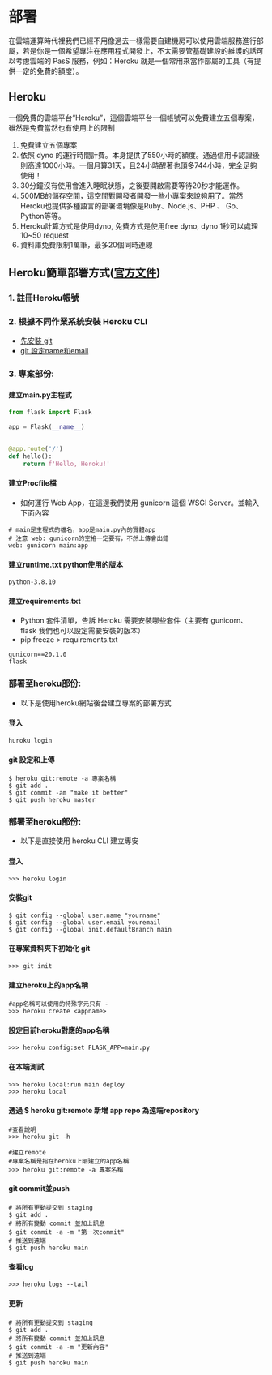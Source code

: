 # 部署

在雲端運算時代裡我們已經不用像過去一樣需要自建機房可以使用雲端服務進行部屬，若是你是一個希望專注在應用程式開發上，不太需要管基礎建設的維護的話可以考慮雲端的 PasS 服務，例如：Heroku 就是一個常用來當作部屬的工具（有提供一定的免費的額度）。

## Heroku
一個免費的雲端平台“Heroku”，這個雲端平台一個帳號可以免費建立五個專案，雖然是免費當然也有使用上的限制
1. 免費建立五個專案
2. 依照 dyno 的運行時間計費。本身提供了550小時的額度。通過信用卡認證後則高達1000小時。一個月算31天，且24小時醒著也頂多744小時，完全足夠使用！
3. 30分鐘沒有使用會進入睡眠狀態，之後要開啟需要等待20秒才能運作。
4. 500MB的儲存空間，這空間對開發者開發一些小專案來說夠用了。當然Heroku也提供多種語言的部署環境像是Ruby、Node.js、PHP 、 Go、Python等等。
5. Heroku計算方式是使用dyno, 免費方式是使用free dyno, dyno 1秒可以處理10~50 request
6. 資料庫免費限制1萬筆，最多20個同時連線

## Heroku簡單部署方式([官方文件](https://devcenter.heroku.com/articles/heroku-cli))

### 1. 註冊Heroku帳號

### 2. 根據不同作業系統安裝 Heroku CLI
- [先安裝 git](https://git-scm.com/book/en/v2/Getting-Started-Installing-Git)
- [git 設定name和email](https://git-scm.com/book/en/v2/Getting-Started-First-Time-Git-Setup)

### 3. 專案部份:

#### 建立main.py主程式

```python
from flask import Flask

app = Flask(__name__)


@app.route('/')
def hello():
    return f'Hello, Heroku!'
```

#### 建立Procfile檔

 - 如何運行 Web App，在這邊我們使用 gunicorn 這個 WSGI Server。並輸入下面內容

```
# main是主程式的檔名，app是main.py內的實體app
# 注意 web: gunicorn的空格一定要有，不然上傳會出錯
web: gunicorn main:app
```

#### 建立runtime.txt python使用的版本

```
python-3.8.10
```

#### 建立requirements.txt

- Python 套件清單，告訴 Heroku 需要安裝哪些套件（主要有 gunicorn、flask 我們也可以設定需要安裝的版本）
- pip freeze > requirements.txt

```
gunicorn==20.1.0
flask
```
### 部署至heroku部份:
- 以下是使用heroku網站後台建立專案的部署方式

#### 登入

```
huroku login
```


#### git 設定和上傳

```
$ heroku git:remote -a 專案名稱
$ git add .
$ git commit -am "make it better"
$ git push heroku master
```

### 部署至heroku部份:
- 以下是直接使用 heroku CLI 建立專安
#### 登入

```
>>> heroku login
```

#### 安裝git

```
$ git config --global user.name "yourname"
$ git config --global user.email youremail
$ git config --global init.defaultBranch main
```

#### 在專案資料夾下初始化 git

```
>>> git init
```

#### 建立heroku上的app名稱

```
#app名稱可以使用的特殊字元只有 - 
>>> heroku create <appname>
```

#### 設定目前heroku對應的app名稱

```
>>> heroku config:set FLASK_APP=main.py
```

#### 在本端測試

```
>>> heroku local:run main deploy
>>> heroku local
```

#### 透過 $ heroku git:remote 新增 app repo 為遠端repository

```
#查看說明
>>> heroku git -h

#建立remote
#專案名稱是指在heroku上剛建立的app名稱
>>> heroku git:remote -a 專案名稱
```

#### git commit並push

```
# 將所有更動提交到 staging
$ git add .
# 將所有變動 commit 並加上訊息
$ git commit -a -m "第一次commit"
# 推送到遠端
$ git push heroku main
```

#### 查看log

```
>>> heroku logs --tail
```

#### 更新

```
# 將所有更動提交到 staging
$ git add .
# 將所有變動 commit 並加上訊息
$ git commit -a -m "更新內容"
# 推送到遠端
$ git push heroku main
```
